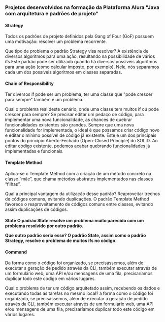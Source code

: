 <h3>Projetos desenvolvidos na formação da Plataforma Alura "Java com arquitetura e padrões de projeto"</h3>


<h4>Strategy</h4>

Todos os padrões de projeto definidos pela Gang of Four (GoF) possuem uma motivação: resolver um problema recorrente. 

Que tipo de problema o padrão Strategy visa resolver? A existência de diversos algoritmos para uma ação, resultando na possibilidade de vários ifs.Este padrão pode ser utilizado quando há diversos possíveis algoritmos para uma ação (como calcular imposto, por exemplo). Nele, nós separamos cada um dos possíveis algoritmos em classes separadas.

<h4>Chain of Responsibility</h4>

 Ter diversos if pode ser um problema, ter uma classe que "pode crescer para sempre" também é um problema.

Qual o problema real deste cenário, onde uma classe tem muitos if ou pode crescer para sempre?
Se precisar editar um pedaço de código, para implementar uma nova funcionalidade, as chances de quebrar funcionalidades existentes são grandes. Sempre que uma nova funcionalidade for implementada, o ideal é que possamos criar código novo e editar o mínimo possível de código já existente. Este é um dos principais pontos do princípio Aberto-Fechado (Open-Closed Principle) do SOLID. Ao editar código existente, podemos acabar quebrando funcionalidades já implementadas e funcionais.


<h4>Template Method</h4>

Aplica-se o Template Method com a criação de um método concreto na classe “mãe”, que chama métodos abstratos implementados nas classes “filhas”. 

Qual a principal vantagem da utilização desse padrão? Reaproveitar trechos de códigos comuns, evitando duplicações. O padrão Template Method favorece o reaproveitamento de códigos comuns entre classes, evitando assim duplicações de códigos.

<h4>State</h>
O padrão State resolve um problema muito parecido com um problema resolvido por outro padrão.

Que outro padrão seria esse? O padrão State, assim como o padrão Strategy, resolve o problema de muitos ifs no código.

<h4>Command</h4>
Da forma como o código foi organizado, se precisássemos, além de executar a geração de pedido através da CLI, também executar através de um formulário web, uma API e/ou mensagens de uma fila, precisaríamos duplicar todo este código em vários lugares. 

Qual o problema de ter um código arquitetado assim, recebendo os dados e executando todas as tarefas no mesmo local? a forma como o código foi organizado, se precisássemos, além de executar a geração de pedido através da CLI, também executar através de um formulário web, uma API e/ou mensagens de uma fila, precisaríamos duplicar todo este código em vários lugares.
